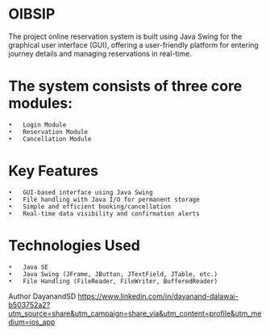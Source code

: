 # OIBSIP
The project online reservation system is built using Java Swing for the graphical user interface (GUI), offering a user-friendly platform for entering journey details and managing reservations in real-time.
# The system consists of three core modules:
	•	Login Module
	•	Reservation Module
	•	Cancellation Module
# Key Features
	•	GUI-based interface using Java Swing
	•	File handling with Java I/O for permanent storage
	•	Simple and efficient booking/cancellation
	•	Real-time data visibility and confirmation alerts
 # Technologies Used
	•	Java SE
	•	Java Swing (JFrame, JButton, JTextField, JTable, etc.)
	•	File Handling (FileReader, FileWriter, BufferedReader)
 
  Author DayanandSD  https://www.linkedin.com/in/dayanand-dalawai-b503752a2?utm_source=share&utm_campaign=share_via&utm_content=profile&utm_medium=ios_app
